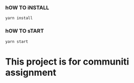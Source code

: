### hOW TO iNSTALL ###
```
yarn install
```


### hOW TO sTART ###
```
yarn start
```

# This project is for communiti assignment #

